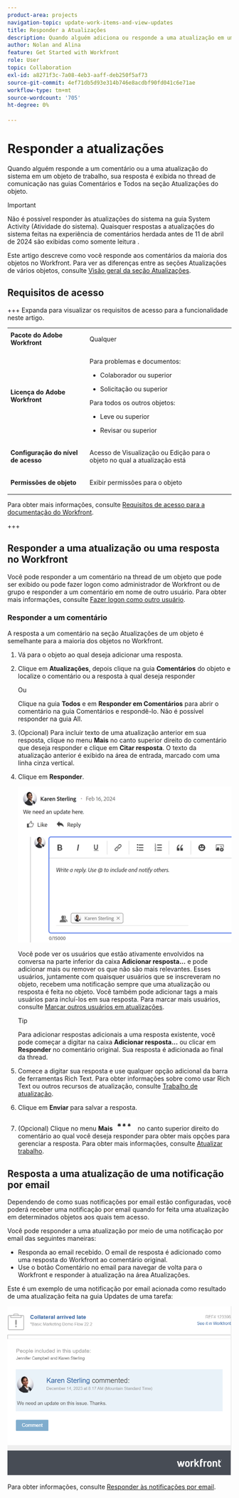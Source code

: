 ```yaml
---
product-area: projects
navigation-topic: update-work-items-and-view-updates
title: Responder a Atualizações
description: Quando alguém adiciona ou responde a uma atualização em um objeto de trabalho, sua resposta é exibida no thread de comunicação na seção Atualizações do objeto. Você pode adicionar uma resposta a uma atualização ou Curtir se tiver acesso de Visualização ao objeto.
author: Nolan and Alina
feature: Get Started with Workfront
role: User
topic: Collaboration
exl-id: a8271f3c-7a08-4eb3-aaff-deb250f5af73
source-git-commit: 4ef71db5d93e314b746e8acdbf90fd041c6e71ae
workflow-type: tm+mt
source-wordcount: '705'
ht-degree: 0%

---
```


# Responder a atualizações

<!-- Audited: April 2024-->

<!--
>[!IMPORTANT]
>
>We are currently redesigning the commenting experience in Adobe Workfront.
>
>Depending on what objects you access the commenting experience for, you might see the following functionality for the Updates section:
>* The new experience
>* The legacy experience
>* The new and the legacy experience
>
>For more information about the new commenting experience and its availability, see [New commenting experience](../../product-announcements/betas/new-commenting-experience-beta/unified-commenting-experience.md). 
>
><Span class="preview"> The legacy commenting experience has been removed from projects, tasks, issues, and documents in the Preview environment. </span>
>
>The new commenting experience is available only for the Updates section of Workfront objects, and it is not available when you access updates from the following areas:
>
> * Home
> * Summary panel in lists
> * Summary panel in timesheets 
> * Summary panel in the Workload Balancer
>
><span class="preview">The new commenting experience is available in the Summary panel in lists, timesheets, and the Workload Balancer in the Preview environment and in the Production environment for customers who have opted for the fast release process. </span> 
-->

Quando alguém responde a um comentário ou a uma atualização do sistema em um objeto de trabalho, sua resposta é exibida no thread de comunicação nas guias Comentários e Todos na seção Atualizações do objeto.

>[!IMPORTANT]
>
>Não é possível responder às atualizações do sistema na guia System Activity (Atividade do sistema). Quaisquer respostas a atualizações do sistema feitas na experiência de comentários herdada antes de 11 de abril de 2024 são exibidas como somente leitura .

Este artigo descreve como você responde aos comentários da maioria dos objetos no Workfront. Para ver as diferenças entre as seções Atualizações de vários objetos, consulte [Visão geral da seção Atualizações](/help/quicksilver/workfront-basics/updating-work-items-and-viewing-updates/updates-tab-overview.md).

## Requisitos de acesso

+++ Expanda para visualizar os requisitos de acesso para a funcionalidade neste artigo. 

<table style="table-layout:auto"> 
 <col> 
 <col> 
 <tbody> 
  <tr> 
   <td role="rowheader"><strong>Pacote do Adobe Workfront</strong></td> 
   <td> <p>Qualquer</p> </td> 
  </tr> 
  <tr> 
   <td role="rowheader"><strong>Licença do Adobe Workfront</strong></td> 
   <td> <p>Para problemas e documentos:</p>

<ul><li><p>Colaborador ou superior</p></li>
   <li><p>Solicitação ou superior</p></li></ul>

<p>Para todos os outros objetos:</p>
   <ul><li><p>Leve ou superior</p></li>
   <li><p>Revisar ou superior</p></li></ul>

</td>  
  </tr> 
  <tr> 
   <td role="rowheader"><strong>Configuração do nível de acesso</strong></td> 
   <td> <p>Acesso de Visualização ou Edição para o objeto no qual a atualização está</p> </td> 
  </tr> 
  <tr> 
   <td role="rowheader"><strong>Permissões de objeto</strong></td> 
   <td> <p>Exibir permissões para o objeto</p> </td> 
  </tr> 
 </tbody> 
   </table>

Para obter mais informações, consulte [Requisitos de acesso para a documentação do Workfront](/help/quicksilver/administration-and-setup/add-users/access-levels-and-object-permissions/access-level-requirements-in-documentation.md).

+++

<!--Old:
<table style="table-layout:auto"> 
 <col> 
 <col> 
 <tbody> 
  <tr> 
   <td role="rowheader"><strong>Adobe Workfront plan</strong></td> 
   <td> <p>Any</p> </td> 
  </tr> 
  <tr> 
   <td role="rowheader"><strong>Adobe Workfront license*</strong></td> 
   <td> <p>New: Contributor or higher for issues and documents; Light or higher for all other objects</p> 
   <p>Current: Request or higher for issues and documents; Review or higher for all other objects</p> </td> 
  </tr> 
  <tr> 
   <td role="rowheader"><strong>Access level configuration</strong></td> 
   <td> <p>View or Edit access for the object the update is on</p> </td> 
  </tr> 
  <tr> 
   <td role="rowheader"><strong>Object permissions</strong></td> 
   <td> <p>View access to the object</p> </td> 
  </tr> 
 </tbody> 
</table>

*To find out what plan, license type, or access you have, contact your Workfront administrator. For more information, see [Access requirements for Workfront documentation](/help/quicksilver/administration-and-setup/add-users/access-levels-and-object-permissions/access-level-requirements-in-documentation.md). -->

## Responder a uma atualização ou uma resposta no Workfront

Você pode responder a um comentário na thread de um objeto que pode ser exibido ou pode fazer logon como administrador de Workfront ou de grupo e responder a um comentário em nome de outro usuário. Para obter mais informações, consulte [Fazer logon como outro usuário](../../administration-and-setup/add-users/create-and-manage-users/log-in-as-another-user.md).

### Responder a um comentário

A resposta a um comentário na seção Atualizações de um objeto é semelhante para a maioria dos objetos no Workfront.

1. Vá para o objeto ao qual deseja adicionar uma resposta.
1. Clique em **Atualizações**, depois clique na guia **Comentários** do objeto e localize o comentário ou a resposta à qual deseja responder

   Ou

   Clique na guia **Todos** e em **Responder em Comentários** para abrir o comentário na guia Comentários e respondê-lo. Não é possível responder na guia All.

1. (Opcional) Para incluir texto de uma atualização anterior em sua resposta, clique no menu **Mais** no canto superior direito do comentário que deseja responder e clique em **Citar resposta**. O texto da atualização anterior é exibido na área de entrada, marcado com uma linha cinza vertical.
1. Clique em **Responder**.

   ![Caixa vazia Responder para atualizar](assets/reply-to-update-empty-box.png)

   Você pode ver os usuários que estão ativamente envolvidos na conversa na parte inferior da caixa **Adicionar resposta...** e pode adicionar mais ou remover os que não são mais relevantes. Esses usuários, juntamente com quaisquer usuários que se inscreveram no objeto, recebem uma notificação sempre que uma atualização ou resposta é feita no objeto. Você também pode adicionar tags a mais usuários para incluí-los em sua resposta.  Para marcar mais usuários, consulte [Marcar outros usuários em atualizações](../../workfront-basics/updating-work-items-and-viewing-updates/tag-others-on-updates.md).

   >[!TIP]
   >
   >   Para adicionar respostas adicionais a uma resposta existente, você pode começar a digitar na caixa **Adicionar resposta...** ou clicar em **Responder** no comentário original. Sua resposta é adicionada ao final da thread.

1. Comece a digitar sua resposta e use qualquer opção adicional da barra de ferramentas Rich Text. Para obter informações sobre como usar Rich Text ou outros recursos de atualização, consulte [Trabalho de atualização](../updating-work-items-and-viewing-updates/update-work.md).

1. Clique em **Enviar** para salvar a resposta.

1. (Opcional) Clique no menu **Mais** ![Mais menu](assets/more-menu.png) no canto superior direito do comentário ao qual você deseja responder para obter mais opções para gerenciar a resposta. Para obter mais informações, consulte [Atualizar trabalho](../updating-work-items-and-viewing-updates/update-work.md).

<!--
### Reply to an update or reply in the legacy Updates section

1. Go to the object to which you want to add a reply.
1. On the **Updates** tab for the object, find the update or reply to which you want to reply.

1. (Optional) To view an image in the existing update do one of the following:

   * Click the **Preview** icon ![](assets/previewimageicon-31x31.png) on the image thumbnail to open the full-size image in a new browser tab.
   * Click the **Download** icon ![](assets/downloadimageicon.png) on the image thumbnail to download the image.

1. Click **Reply** on the update, then type a reply in the box that appears.

   You can see the users who are actively engaged in the conversation or tagged in each reply at the top of that update thread. These users, along with any users subscribed to the object, receive a notification whenever an update or reply is made on the object. You can also tag more users to include them in your reply.  To tag more users, see [Tag others on updates](../../workfront-basics/updating-work-items-and-viewing-updates/tag-others-on-updates.md).

   ![](assets/tagging-transparency-350x192.png)
   
1. (Optional) To include text from a previous update in your reply, click the **More** menu next to the update or reply you want to quote, then click **Quote Reply**. Text from the previous update appears in the input area, marked with a vertical gray line.
1. (Optional) Use formatting, emojis, include links, or images as explained in the section "Use Rich Text in a Workfront update" in the article [Update work](../../workfront-basics/updating-work-items-and-viewing-updates/update-work.md).
1. Click **Reply** to save the reply.

-->

## Resposta a uma atualização de uma notificação por email

Dependendo de como suas notificações por email estão configuradas, você poderá receber uma notificação por email quando for feita uma atualização em determinados objetos aos quais tem acesso.

Você pode responder a uma atualização por meio de uma notificação por email das seguintes maneiras:

* Responda ao email recebido. O email de resposta é adicionado como uma resposta do Workfront ao comentário original.
* Use o botão Comentário no email para navegar de volta para o Workfront e responder à atualização na área Atualizações.

Este é um exemplo de uma notificação por email acionada como resultado de uma atualização feita na guia Updates de uma tarefa:

![email.png](assets/email-350x202.png)

Para obter informações, consulte [Responder às notificações por email](../updating-work-items-and-viewing-updates/reply-to-email-notifications.md).






